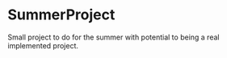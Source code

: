 # SummerProject
Small project to do for the summer with potential to being a real implemented project. 
